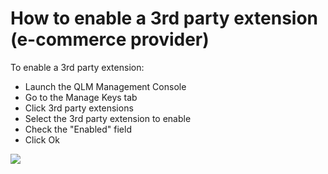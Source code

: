 # How to enable a 3rd party extension (e-commerce provider)

To enable a 3rd party extension:&#x20;

* Launch the QLM Management Console
* Go to the Manage Keys tab
* Click 3rd party extensions
* Select the 3rd party extension to enable
* Check the "Enabled" field
* Click Ok

![](https://support.soraco.co/hc/article\_attachments/360019191752/mceclip0.png)
